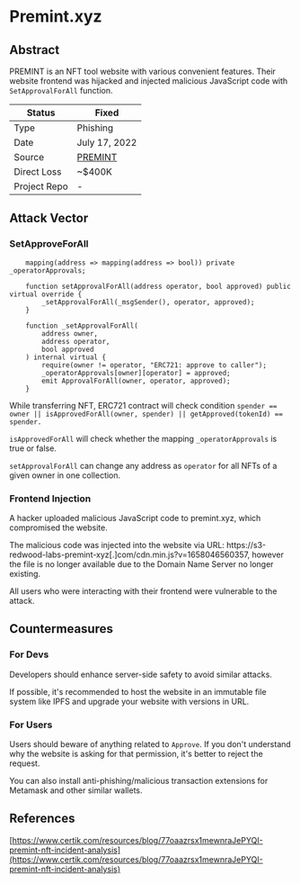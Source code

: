 # Premint.xyz

## Abstract

PREMINT is an NFT tool website with various convenient features. Their website frontend was hijacked and injected malicious JavaScript code with `SetApprovalForAll` function.

| Status       | Fixed                                       |
| ------------ | ------------------------------------------- |
| Type         | Phishing                                    |
| Date         | July 17, 2022                               |
| Source       | [PREMINT](https://twitter.com/PREMINT\_NFT) |
| Direct Loss  | \~$400K                                     |
| Project Repo | -                                           |

## Attack Vector

### **SetApproveForAll**

```
    mapping(address => mapping(address => bool)) private _operatorApprovals;

    function setApprovalForAll(address operator, bool approved) public virtual override {
        _setApprovalForAll(_msgSender(), operator, approved);
    }

    function _setApprovalForAll(
        address owner,
        address operator,
        bool approved
    ) internal virtual {
        require(owner != operator, "ERC721: approve to caller");
        _operatorApprovals[owner][operator] = approved;
        emit ApprovalForAll(owner, operator, approved);
    }
```

While transferring NFT, ERC721 contract will check condition `spender == owner || isApprovedForAll(owner, spender) || getApproved(tokenId) == spender.`

`isApprovedForAll` will check whether the mapping `_operatorApprovals` is true or false.

`setApprovalForAll` can change any address as `operator` for all NFTs of a given owner in one collection.

### Frontend Injection

A hacker uploaded malicious JavaScript code to premint.xyz, which compromised the website.&#x20;

The malicious code was injected into the website via URL: https://s3-redwood-labs-premint-xyz\[.]com/cdn.min.js?v=1658046560357, however the file is no longer available due to the Domain Name Server no longer existing.

All users who were interacting with their frontend were vulnerable to the attack.

## Countermeasures

### For Devs

Developers should enhance server-side safety to avoid similar attacks.

If possible, it's recommended to host the website in an immutable file system like IPFS and upgrade your website with versions in URL.

### For Users

Users should beware of anything related to `Approve`. If you don't understand why the website is asking for that permission, it's better to reject the request.

You can also install anti-phishing/malicious transaction extensions for Metamask and other similar wallets.

## References

[https://www.certik.com/resources/blog/77oaazrsx1mewnraJePYQI-premint-nft-incident-analysis](https://www.certik.com/resources/blog/77oaazrsx1mewnraJePYQI-premint-nft-incident-analysis)
